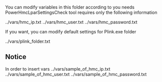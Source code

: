You can modify variables in this folder according to you needs
PowerHmcLparSettingsCheck tool requires only the following information

../vars/hmc_ip.txt
../vars/hmc_user.txt
../vars/hmc_password.txt

If you want, you can modify default settings for Plink.exe folder

../vars/plink_folder.txt

## Notice
In order to insert vars
../vars/sample_of_hmc_ip.txt
../vars/sample_of_hmc_user.txt
../vars/sample_of_hmc_password.txt

